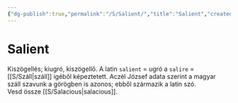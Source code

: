 ```yaml
---
{"dg-publish":true,"permalink":"/S/Salient/","title":"Salient","created":"2023-10-16T02:24","updated":"2024-02-10T04:20"}
---
```



# Salient

Kiszögellés; kiugró, kiszögellő. A latin `salient` = ugró a `salire` = [[S/Száll\|száll]] igéből képeztetett. Aczél József adata szerint a magyar száll szavunk a görögben is azonos; ebből származik a latin szó.  
Vesd össze [[S/Salacious\|salacious]].  